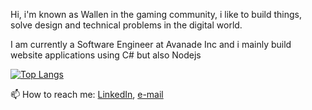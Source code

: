 Hi, i'm known as Wallen in the gaming community, i like to build things, solve design and technical problems in the digital world. 

I am currently a Software Engineer at Avanade Inc and i mainly build website applications using C# but also Nodejs

[![Top Langs](https://github-readme-stats.vercel.app/api/top-langs/?username=fedfomin&layout=compact&langs_count=8&theme=calm&hide=HTML,Gnuplot)](https://github.com/anuraghazra/github-readme-stats)

📫 How to reach me: [LinkedIn](https://www.linkedin.com/in/fedir-fomin), [e-mail](mailto:fedfomin99@gmail.com)
